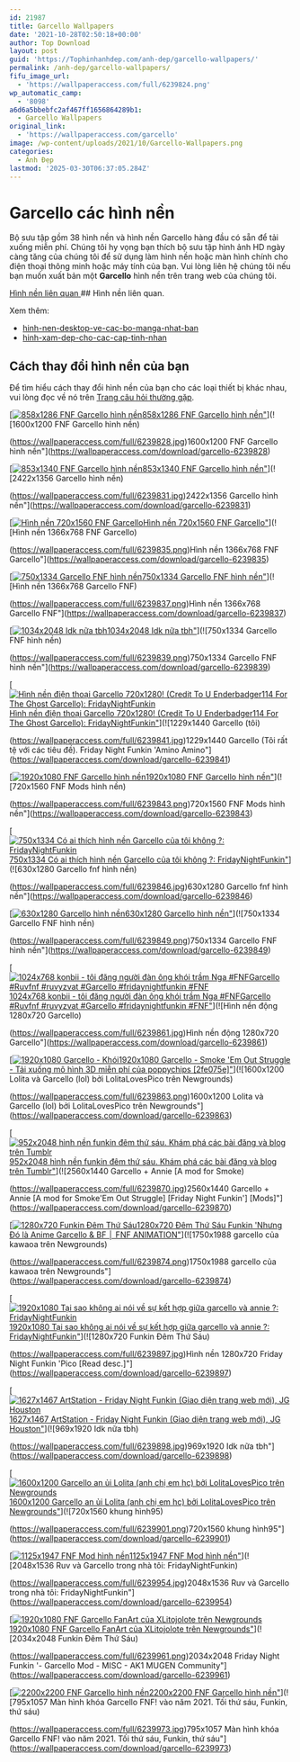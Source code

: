 ```yaml
---
id: 21987
title: Garcello Wallpapers
date: '2021-10-28T02:50:18+00:00'
author: Top Download
layout: post
guid: 'https://Tophinhanhdep.com/anh-dep/garcello-wallpapers/'
permalink: /anh-dep/garcello-wallpapers/
fifu_image_url:
  - 'https://wallpaperaccess.com/full/6239824.png'
wp_automatic_camp:
  - '8098'
a6d6a5bbebfc2af467ff1656864289b1:
  - Garcello Wallpapers
original_link:
  - 'https://wallpaperaccess.com/garcello'
image: /wp-content/uploads/2021/10/Garcello-Wallpapers.png
categories:
  - Ảnh Đẹp
lastmod: '2025-03-30T06:37:05.284Z'
---
```

# Garcello các hình nền

Bộ sưu tập gồm 38 hình nền và hình nền Garcello hàng đầu có sẵn để tải xuống miễn phí. Chúng tôi hy vọng bạn thích bộ sưu tập hình ảnh HD ngày càng tăng của chúng tôi để sử dụng làm hình nền hoặc màn hình chính cho điện thoại thông minh hoặc máy tính của bạn. Vui lòng liên hệ chúng tôi nếu bạn muốn xuất bản một **Garcello** hình nền trên trang web của chúng tôi.

[Hình nền liên quan ](#related) ## Hình nền liên quan.

   
 Xem thêm:

   
- [hinh-nen-desktop-ve-cac-bo-manga-nhat-ban](https://tophinhanhdep.com/anh-anime/hinh-nen-desktop-ve-cac-bo-manga-nhat-ban/)
- [hinh-xam-dep-cho-cac-cap-tinh-nhan](https://tophinhanhdep.com/hinh-xam-dep/hinh-xam-dep-cho-cac-cap-tinh-nhan/)

## Cách thay đổi hình nền của bạn

Để tìm hiểu cách thay đổi hình nền của bạn cho các loại thiết bị khác nhau, vui lòng đọc về nó trên [Trang câu hỏi thường gặp](https://tophinhanhdep.com/faq/).

  
[[![858x1286 FNF Garcello hình nền](https://wallpaperaccess.com/full/6239824.png)858x1286 FNF Garcello hình nền"](https://wallpaperaccess.com/download/garcello-6239824)](![1600x1200 FNF Garcello hình nền)

(https://wallpaperaccess.com/full/6239828.jpg)1600x1200 FNF Garcello hình nền"](https://wallpaperaccess.com/download/garcello-6239828)

[[![853x1340 FNF Garcello hình nền](https://wallpaperaccess.com/full/6239830.png)853x1340 FNF Garcello hình nền"](https://wallpaperaccess.com/download/garcello-6239830)](![2422x1356 Garcello hình nền)

(https://wallpaperaccess.com/full/6239831.jpg)2422x1356 Garcello hình nền"](https://wallpaperaccess.com/download/garcello-6239831)

[[![Hình nền 720x1560 FNF Garcello](https://wallpaperaccess.com/full/6239832.png)Hình nền 720x1560 FNF Garcello"](https://wallpaperaccess.com/download/garcello-6239832)](![Hình nền 1366x768 FNF Garcello)

(https://wallpaperaccess.com/full/6239835.png)Hình nền 1366x768 FNF Garcello"](https://wallpaperaccess.com/download/garcello-6239835)

 [[![750x1334 Garcello FNF hình nền](https://wallpaperaccess.com/full/6239836.png)750x1334 Garcello FNF hình nền"](https://wallpaperaccess.com/download/garcello-6239836)](![Hình nền 1366x768 Garcello FNF)

(https://wallpaperaccess.com/full/6239837.png)Hình nền 1366x768 Garcello FNF"](https://wallpaperaccess.com/download/garcello-6239837)

[[![1034x2048 Idk nữa tbh](https://wallpaperaccess.com/full/6239838.jpg)1034x2048 Idk nữa tbh"](https://wallpaperaccess.com/download/garcello-6239838)](![750x1334 Garcello FNF hình nền)

(https://wallpaperaccess.com/full/6239839.png)750x1334 Garcello FNF hình nền"](https://wallpaperaccess.com/download/garcello-6239839)

[[![Hình nền điện thoại Garcello 720x1280!  (Credit To U Enderbadger114 For The Ghost Garcello): FridayNightFunkin](https://wallpaperaccess.com/full/6239840.jpg)Hình nền điện thoại Garcello 720x1280! (Credit To U Enderbadger114 For The Ghost Garcello): FridayNightFunkin"](https://wallpaperaccess.com/download/garcello-6239840)](![1229x1440 Garcello (tôi)

(https://wallpaperaccess.com/full/6239841.jpg)1229x1440 Garcello (Tôi rất tệ với các tiêu đề). Friday Night Funkin 'Amino Amino"](https://wallpaperaccess.com/download/garcello-6239841)

[[![1920x1080 FNF Garcello hình nền](https://wallpaperaccess.com/full/6239842.jpg)1920x1080 FNF Garcello hình nền"](https://wallpaperaccess.com/download/garcello-6239842)](![720x1560 FNF Mods hình nền)

(https://wallpaperaccess.com/full/6239843.png)720x1560 FNF Mods hình nền"](https://wallpaperaccess.com/download/garcello-6239843)

[[![750x1334 Có ai thích hình nền Garcello của tôi không ?: FridayNightFunkin](https://wallpaperaccess.com/full/6239844.jpg)750x1334 Có ai thích hình nền Garcello của tôi không ?: FridayNightFunkin"](https://wallpaperaccess.com/download/garcello-6239844)](![630x1280 Garcello fnf hình nền)

(https://wallpaperaccess.com/full/6239846.jpg)630x1280 Garcello fnf hình nền"](https://wallpaperaccess.com/download/garcello-6239846)

[[![630x1280 Garcello hình nền](https://wallpaperaccess.com/full/6239848.jpg)630x1280 Garcello hình nền"](https://wallpaperaccess.com/download/garcello-6239848)](![750x1334 Garcello FNF hình nền)

(https://wallpaperaccess.com/full/6239849.png)750x1334 Garcello FNF hình nền"](https://wallpaperaccess.com/download/garcello-6239849)

[[![1024x768 konbii - tôi đăng người đàn ông khói trầm Nga #FNFGarcello #Ruvfnf #ruvyzvat #Garcello #fridaynightfunkin #FNF](https://wallpaperaccess.com/full/6239858.jpg)1024x768 konbii - tôi đăng người đàn ông khói trầm Nga #FNFGarcello #Ruvfnf #ruvyzvat #Garcello #fridaynightfunkin #FNF"](https://wallpaperaccess.com/download/garcello-6239858)](![Hình nền động 1280x720 Garcello)

(https://wallpaperaccess.com/full/6239861.jpg)Hình nền động 1280x720 Garcello"](https://wallpaperaccess.com/download/garcello-6239861)

[[![1920x1080 Garcello - Khói ](https://wallpaperaccess.com/full/6239862.jpg)1920x1080 Garcello - Smoke 'Em Out Struggle - Tải xuống mô hình 3D miễn phí của poppychips \[2fe075e\]"](https://wallpaperaccess.com/download/garcello-6239862)](![1600x1200 Lolita và Garcello (lol) bởi LolitaLovesPico trên Newgrounds)

(https://wallpaperaccess.com/full/6239863.png)1600x1200 Lolita và Garcello (lol) bởi LolitaLovesPico trên Newgrounds"](https://wallpaperaccess.com/download/garcello-6239863)

[[![952x2048 hình nền funkin đêm thứ sáu.  Khám phá các bài đăng và blog trên Tumblr](https://wallpaperaccess.com/full/6239869.jpg)952x2048 hình nền funkin đêm thứ sáu. Khám phá các bài đăng và blog trên Tumblr"](https://wallpaperaccess.com/download/garcello-6239869)](![2560x1440 Garcello + Annie [A mod for Smoke)

(https://wallpaperaccess.com/full/6239870.jpg)2560x1440 Garcello + Annie \[A mod for Smoke'Em Out Struggle\] \[Friday Night Funkin'\] \[Mods\]"](https://wallpaperaccess.com/download/garcello-6239870)

[[![1280x720 Funkin Đêm Thứ Sáu](https://wallpaperaccess.com/full/6239871.jpg)1280x720 Đêm Thứ Sáu Funkin 'Nhưng Đó là Anime Garcello &amp; BF │ FNF ANIMATION"](https://wallpaperaccess.com/download/garcello-6239871)](![1750x1988 garcello của kawaoa trên Newgrounds)

(https://wallpaperaccess.com/full/6239874.png)1750x1988 garcello của kawaoa trên Newgrounds"](https://wallpaperaccess.com/download/garcello-6239874)

[[![1920x1080 Tại sao không ai nói về sự kết hợp giữa garcello và annie ?: FridayNightFunkin](https://wallpaperaccess.com/full/6239885.jpg)1920x1080 Tại sao không ai nói về sự kết hợp giữa garcello và annie ?: FridayNightFunkin"](https://wallpaperaccess.com/download/garcello-6239885)](![1280x720 Funkin Đêm Thứ Sáu)

(https://wallpaperaccess.com/full/6239897.jpg)Hình nền 1280x720 Friday Night Funkin 'Pico \[Read desc.\]"](https://wallpaperaccess.com/download/garcello-6239897)

[[![1627x1467 ArtStation - Friday Night Funkin (Giao diện trang web mới), JG Houston](https://wallpaperaccess.com/full/5588009.jpg)1627x1467 ArtStation - Friday Night Funkin (Giao diện trang web mới), JG Houston"](https://wallpaperaccess.com/download/garcello-5588009)](![969x1920 Idk nữa tbh)

(https://wallpaperaccess.com/full/6239898.jpg)969x1920 Idk nữa tbh"](https://wallpaperaccess.com/download/garcello-6239898)

[[![1600x1200 Garcello an ủi Lolita (anh chị em hc) bởi LolitaLovesPico trên Newgrounds](https://wallpaperaccess.com/full/6239899.png)1600x1200 Garcello an ủi Lolita (anh chị em hc) bởi LolitaLovesPico trên Newgrounds"](https://wallpaperaccess.com/download/garcello-6239899)](![720x1560 khung hình95)

(https://wallpaperaccess.com/full/6239901.png)720x1560 khung hình95"](https://wallpaperaccess.com/download/garcello-6239901)

[[![1125x1947 FNF Mod hình nền](https://wallpaperaccess.com/full/6239902.jpg)1125x1947 FNF Mod hình nền"](https://wallpaperaccess.com/download/garcello-6239902)](![2048x1536 Ruv và Garcello trong nhà tôi: FridayNightFunkin)

(https://wallpaperaccess.com/full/6239954.jpg)2048x1536 Ruv và Garcello trong nhà tôi: FridayNightFunkin"](https://wallpaperaccess.com/download/garcello-6239954)

[[![1920x1080 FNF Garcello FanArt của XLitojolote trên Newgrounds](https://wallpaperaccess.com/full/6239960.png)1920x1080 FNF Garcello FanArt của XLitojolote trên Newgrounds"](https://wallpaperaccess.com/download/garcello-6239960)](![2034x2048 Funkin Đêm Thứ Sáu)

(https://wallpaperaccess.com/full/6239961.png)2034x2048 Friday Night Funkin '- Garcello Mod - MISC - AK1 MUGEN Community"](https://wallpaperaccess.com/download/garcello-6239961)

[[![2200x2200 FNF Garcello hình nền](https://wallpaperaccess.com/full/6239970.jpg)2200x2200 FNF Garcello hình nền"](https://wallpaperaccess.com/download/garcello-6239970)](![795x1057 Màn hình khóa Garcello FNF!  vào năm 2021. Tối thứ sáu, Funkin, thứ sáu)

(https://wallpaperaccess.com/full/6239973.jpg)795x1057 Màn hình khóa Garcello FNF! vào năm 2021. Tối thứ sáu, Funkin, thứ sáu"](https://wallpaperaccess.com/download/garcello-6239973)
